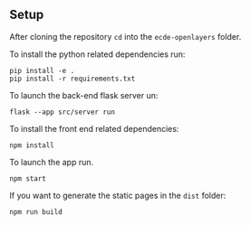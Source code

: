## Setup

After cloning the repository `cd` into the `ecde-openlayers` folder.

To install the python related dependencies run:

    pip install -e .
    pip install -r requirements.txt

To launch the back-end flask server un:

    flask --app src/server run

To install the front end related dependencies:

    npm install

To launch the app run.

    npm start

If you want to generate the static pages in the `dist` folder:

    npm run build



